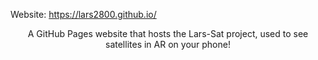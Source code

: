 Website: <a href="https://lars2800.github.io/">https://lars2800.github.io/</a>

<div style="text-align: center;">
  <p>A GitHub Pages website that hosts the Lars-Sat project, used to see satellites in AR on your phone!</p>
</div>
